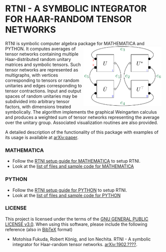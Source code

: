 # RTNI - A SYMBOLIC INTEGRATOR FOR HAAR-RANDOM TENSOR NETWORKS

RTNI is symbolic computer algebra package for MATHEMATICA and PYTHON. <img align="right" src="rtnifig.png" alt="drawing" width="250"> It computes averages of tensor networks containing multiple Haar-distributed random unitary matrices and symbolic tensors.  Such tensor networks are represented as multigraphs, with vertices  corresponding to tensors or random unitaries and edges corresponding to tensor contractions. Input and output spaces of random unitaries may be subdivided into arbitrary tensor factors, with dimensions treated symbolically. The algorithm implements the graphical Weingarten calculus and produces a weighted sum of tensor networks representing the average over the unitary group. Associated visualization routines are also provided. 

A detailed description of the functionality of this package with examples of its usage is available at [arXiv:paper](https://arxiv.org/abs/1902.????).

### MATHEMATICA

* Follow the [RTNI setup guide for MATHEMATICA](gettingstarted_MATHEMATICA.md) to setup RTNI.
* Look at the [list of files and sample code for MATHEMATICA](MATHEMATICA/README.md)

### PYTHON

* Follow the [RTNI setup guide for PYTHON](gettingstarted_PYTHON.md) to setup  RTNI.
* Look at the [list of files and sample code for PYTHON](PYTHON/README.md)



### LICENSE
This project is licensed under the terms of the [GNU GENERAL PUBLIC LICENSE v3.0](LICENSE.txt). When using this software, please include the following reference (also in [BibTeX](reference.bib) format)


* Motohisa Fukuda, Robert König, and Ion Nechita. RTNI - A symbolic integrator for Haar-random tensor networks. [arXiv:1902.????](https://arxiv.org/abs/1902.????).
